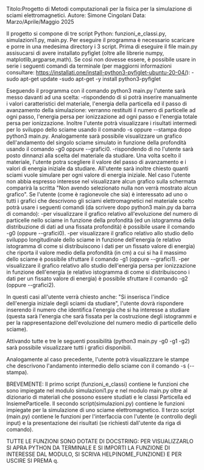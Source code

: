 Titolo:Progetto di Metodi computazionali per la fisica per la simulazione di sciami elettromagnetici.
Autore: Simone Cingolani
Data: Marzo/Aprile/Maggio 2025

Il progetto si compone di tre script Python: funzioni_e_classi.py, simulazioni1.py, main.py.
Per eseguire il programma è necessario scaricare e porre in una medesima directory i 3 script.
Prima di eseguire il file main.py assisucarsi di avere installato pyfiglet (oltre alle librerie numpy, matplotlib,argparse,math). Se così non dovesse essere, è possibile usare in serie i seguenti comandi da terminale (per maggiorni informazioni consultare: https://installati.one/install-python3-pyfiglet-ubuntu-20-04/):
-sudo apt-get update
-sudo apt-get -y install python3-pyfiglet

Eseguendo il programma con il comando python3 main.py l'utente sarà messo davanti ad una scelta:
  -rispondendo di sì potrà inserire manualmente i valori caratteristici del materiale, l'energia della particella ed il passo di avanzamento della simulazione: verranno restituiti il numero di particelle ad ogni passo, l'energia persa per ionizzazione ad ogni passo e l'energia totale persa per ionizzazione. Inoltre l'utente potrà visualizzare i risultati intermedi per lo sviluppo dello sciame usando il comando -s oppure --stampa dopo python3 main.py. Analogamente sarà possibile visualizzare un grafico dell'andamento del singolo sciame simulato in funzione della profondità usando il comando -g0 oppure --grafici0.
  -rispondendo di no l'utente sarà posto dinnanzi alla scelta del materiale da studiare. Una volta scelto il materiale, l'utente potra scegliere il valore del passo di avanzamento e i valori di energia iniziale da studiare. All'utente sarà inoltre chiesto quanti sciami vuole simulare per ogni valore di energia iniziale.
  Nel caso l'utente non abbia espresso interesse nel visualizzare alcun grafico sulla schermata comparirà la scritta "Non avendo selezionato nulla non verrà mostrato alcun grafico".
  Se l'utente (come è ragionevole che sia) è interessato ad uno o tutti i grafici che descrivono gli sciami elettromagnetici nel materiale scelto potrà usare i seguenti comandi (da scrivere dopo python3 main.py da barra di comando):
   -per visualizzare il grafico relativo all'evoluzione del numero di particelle nello sciame in funzione della profondità (ed un istogramma della distribuzione di dati ad una fissata profondità) è possibile usare il comando -g0 (oppure --grafici0).
   -per visualizzare il grafico relativo allo studio dello sviluppo longitudinale dello sciame in funzione dell'energia (e relativo istogramma di come si distribuiscono i dati per un fissato valore di energia) che riporta il valore medio della profondità (in cm) a cui si ha il massimo dello sciame è possibile sfruttare il comando -g1 (oppure --grafici1).
   -per visualizzare il grafico relativo allo studio dell'energia persa per ionizzazione in funzione dell'energia (e relativo istogramma di come si distribuiscono i dati per un fissato valore di energia) è possibile sfruttare il comando -g2 (oppure --grafici2).

In questi casi all'utente verrà chiesto anche: "Si inserisca l'indice dell'energia iniziale degli sciami da studiare", l'utente dovrà rispondere inserendo il numero che identifica l'energia che si ha interesse a studiare (questa sarà l'energia che sarà fissata per la costruzione degli istogrammi e per la rappresentazione dell'evoluzione del numero medio di particelle dello sciame).

Attivando tutte e tre le seguenti possibilità (python3 main.py -g0 -g1 -g2) sarà possibile visualizzare tutti i grafici disponibili.

Analogamente al caso precedente, l'utente potrà visualizzzare le stampe che descrivono l'andamento intermedio dello sciame con il comando -s (--stampa).




BREVEMENTE:
Il primo script (funzioni_e_classi) contiene le funzioni che sono impiegate nel modulo simulazioni1.py e nel modulo main.py oltre al dizionario di materiali che possono essere studiati e le classi Particella ed InsiemeParticelle.
Il secondo script(simulazioni.py) contiene le funzioni impiegate per la simulazione di uno sciame elettromagnetico.
Il terzo script (main.py) contiene le funzioni per l'interfaccia con l'utente (e controllo degli input) e la presentazione dei risultati (se richiesti dall'utente da riga di comando).

TUTTE LE FUNZIONI SONO DOTATE DI DOCSTRING: PER VISUALIZZARLO SI APRA PYTHON DA TERMINALE E SI IMPORTI LA FUNZIONE DI INTERESSE DAL MODULO, SI SCRIVA HELP(NOME_FUNZIONE) E PER USCIRE SI PREMA q.


